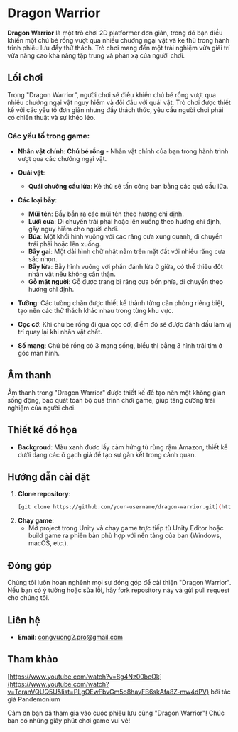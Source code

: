 # Dragon Warrior

**Dragon Warrior** là một trò chơi 2D platformer đơn giản, trong đó bạn điều khiển một chú bé rồng vượt qua nhiều chướng ngại vật và kẻ thù trong hành trình phiêu lưu đầy thử thách. Trò chơi mang đến một trải nghiệm vừa giải trí vừa nâng cao khả năng tập trung và phản xạ của người chơi.

## Lối chơi

Trong "Dragon Warrior", người chơi sẽ điều khiển chú bé rồng vượt qua nhiều chướng ngại vật nguy hiểm và đối đầu với quái vật. Trò chơi được thiết kế với các yếu tố đơn giản nhưng đầy thách thức, yêu cầu người chơi phải có chiến thuật và sự khéo léo.

### Các yếu tố trong game:

- **Nhân vật chính: Chú bé rồng** - Nhân vật chính của bạn trong hành trình vượt qua các chướng ngại vật.
  
- **Quái vật**:
  - **Quái chưởng cầu lửa**: Kẻ thù sẽ tấn công bạn bằng các quả cầu lửa.

- **Các loại bẫy**:
  - **Mũi tên**: Bẫy bắn ra các mũi tên theo hướng chỉ định.
  - **Lưỡi cưa**: Di chuyển trái phải hoặc lên xuống theo hướng chỉ định, gây nguy hiểm cho người chơi.
  - **Búa**: Một khối hình vuông với các răng cưa xung quanh, di chuyển trái phải hoặc lên xuống.
  - **Bẫy gai**: Một dải hình chữ nhật nằm trên mặt đất với nhiều răng cưa sắc nhọn.
  - **Bẫy lửa**: Bẫy hình vuông với phần đánh lửa ở giữa, có thể thiêu đốt nhân vật nếu không cẩn thận.
  - **Gỗ mặt người**: Gỗ được trang bị răng cưa bốn phía, di chuyển theo hướng chỉ định.

- **Tường**: Các tường chắn được thiết kế thành từng căn phòng riêng biệt, tạo nên các thử thách khác nhau trong từng khu vực.

- **Cọc cờ**: Khi chú bé rồng đi qua cọc cờ, điểm đó sẽ được đánh dấu làm vị trí quay lại khi nhân vật chết.

- **Số mạng**: Chú bé rồng có 3 mạng sống, biểu thị bằng 3 hình trái tim ở góc màn hình.

## Âm thanh

Âm thanh trong "Dragon Warrior" được thiết kế để tạo nên một không gian sống động, bao quát toàn bộ quá trình chơi game, giúp tăng cường trải nghiệm của người chơi.

## Thiết kế đồ họa

- **Backgroud**: Màu xanh được lấy cảm hứng từ rừng rậm Amazon, thiết kế dưới dạng các ô gạch giả để tạo sự gắn kết trong cảnh quan.
  
## Hướng dẫn cài đặt

1. **Clone repository**:
    ```bash
    [git clone https://github.com/your-username/dragon-warrior.git](https://github.com/hakichi307/2D_Unity_Dragon_Boy.git)
    ```
2. **Chạy game**:
    - Mở project trong Unity và chạy game trực tiếp từ Unity Editor hoặc build game ra phiên bản phù hợp với nền tảng của bạn (Windows, macOS, etc.).

## Đóng góp

Chúng tôi luôn hoan nghênh mọi sự đóng góp để cải thiện "Dragon Warrior". Nếu bạn có ý tưởng hoặc sửa lỗi, hãy fork repository này và gửi pull request cho chúng tôi.

## Liên hệ

- **Email**: congvuong2.pro@gmail.com

## Tham khảo
[https://www.youtube.com/watch?v=8g4Nz00bcOk](https://www.youtube.com/watch?v=TcranVQUQ5U&list=PLgOEwFbvGm5o8hayFB6skAfa8Z-mw4dPV) bởi tác giả Pandemonium

Cảm ơn bạn đã tham gia vào cuộc phiêu lưu cùng "Dragon Warrior"! Chúc bạn có những giây phút chơi game vui vẻ!
